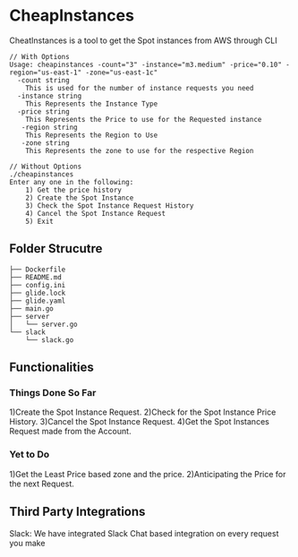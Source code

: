 # CheapInstances
CheatInstances is a tool to get the Spot instances from AWS through CLI

```
// With Options
Usage: cheapinstances -count="3" -instance="m3.medium" -price="0.10" -region="us-east-1" -zone="us-east-1c"
  -count string
    This is used for the number of instance requests you need
  -instance string
    This Represents the Instance Type
  -price string
    This Represents the Price to use for the Requested instance
   -region string
    This Represents the Region to Use
   -zone string
    This Represents the zone to use for the respective Region

// Without Options
./cheapinstances
Enter any one in the following:
	1) Get the price history
	2) Create the Spot Instance
	3) Check the Spot Instance Request History
	4) Cancel the Spot Instance Request
	5) Exit
```


## Folder Strucutre

```
├── Dockerfile
├── README.md
├── config.ini
├── glide.lock
├── glide.yaml
├── main.go
├── server
│   └── server.go
└── slack
    └── slack.go
```

## Functionalities

### Things Done So Far

1)Create the Spot Instance Request.
2)Check for the Spot Instance Price History.
3)Cancel the Spot Instance Request.
4)Get the Spot Instances Request made from the Account.

### Yet to Do

1)Get the Least Price based zone and the price.
2)Anticipating the Price for the next Request.

## Third Party Integrations

Slack: We have integrated Slack Chat based integration on every request you make




